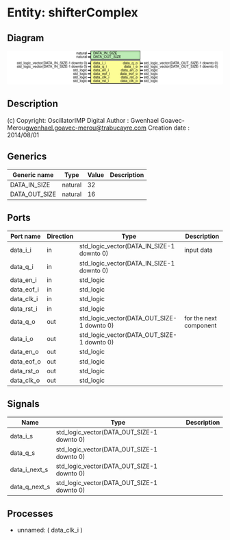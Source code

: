 # Entity: shifterComplex

## Diagram

![Diagram](shifterComplex.svg "Diagram")
## Description

(c) Copyright: OscillatorIMP Digital
Author : Gwenhael Goavec-Merou<gwenhael.goavec-merou@trabucayre.com>
Creation date : 2014/08/01
## Generics

| Generic name  | Type    | Value | Description |
| ------------- | ------- | ----- | ----------- |
| DATA_IN_SIZE  | natural | 32    |             |
| DATA_OUT_SIZE | natural | 16    |             |
## Ports

| Port name  | Direction | Type                                       | Description            |
| ---------- | --------- | ------------------------------------------ | ---------------------- |
| data_i_i   | in        | std_logic_vector(DATA_IN_SIZE-1 downto 0)  | input data             |
| data_q_i   | in        | std_logic_vector(DATA_IN_SIZE-1 downto 0)  |                        |
| data_en_i  | in        | std_logic                                  |                        |
| data_eof_i | in        | std_logic                                  |                        |
| data_clk_i | in        | std_logic                                  |                        |
| data_rst_i | in        | std_logic                                  |                        |
| data_q_o   | out       | std_logic_vector(DATA_OUT_SIZE-1 downto 0) | for the next component |
| data_i_o   | out       | std_logic_vector(DATA_OUT_SIZE-1 downto 0) |                        |
| data_en_o  | out       | std_logic                                  |                        |
| data_eof_o | out       | std_logic                                  |                        |
| data_rst_o | out       | std_logic                                  |                        |
| data_clk_o | out       | std_logic                                  |                        |
## Signals

| Name           | Type                                       | Description |
| -------------- | ------------------------------------------ | ----------- |
| data_i_s       | std_logic_vector(DATA_OUT_SIZE-1 downto 0) |             |
|  data_q_s      | std_logic_vector(DATA_OUT_SIZE-1 downto 0) |             |
| data_i_next_s  | std_logic_vector(DATA_OUT_SIZE-1 downto 0) |             |
|  data_q_next_s | std_logic_vector(DATA_OUT_SIZE-1 downto 0) |             |
## Processes
- unnamed: ( data_clk_i )
